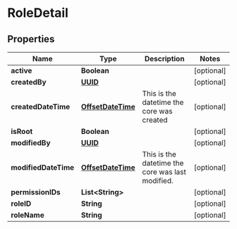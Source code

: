 

# RoleDetail

## Properties

Name | Type | Description | Notes
------------ | ------------- | ------------- | -------------
**active** | **Boolean** |  |  [optional]
**createdBy** | [**UUID**](UUID.md) |  |  [optional]
**createdDateTime** | [**OffsetDateTime**](OffsetDateTime.md) | This is the datetime the core was created |  [optional]
**isRoot** | **Boolean** |  |  [optional]
**modifiedBy** | [**UUID**](UUID.md) |  |  [optional]
**modifiedDateTime** | [**OffsetDateTime**](OffsetDateTime.md) | This is the datetime the core was last modified. |  [optional]
**permissionIDs** | **List&lt;String&gt;** |  |  [optional]
**roleID** | **String** |  |  [optional]
**roleName** | **String** |  |  [optional]



